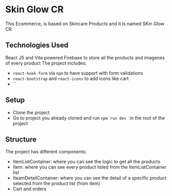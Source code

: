 # Skin Glow CR
This Ecommerce, is based on Skincare Products and it is named SKin Glow CR.

## Technologies Used
React JS and Vite powered
Firebase to store all the products and imagenes of every product
The project includes:
  - `react-hook-form` via `npm` to have support with form validations
  - `react-bootstrap` and `react-icons` to add icons like cart
  - ``


## Setup

- Clone the project 
- Go to project you already cloned and run `npm run dev ` in the root of the project

## Structure

The project has different components:

- ItemListContainer: where you can see the logic to get all the products
- Item: where you can see every product listed from the ItemListContainer list
- IteamDetailContainer: where you can see the detail of a specific product selected from the product list (from item)
- Cart and orders
